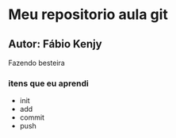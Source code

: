 # Meu repositorio aula git
## Autor: Fábio Kenjy
Fazendo besteira
<h3> itens que eu aprendi </h3>
<ul>
    <li>init</li>
    <li>add</li>
    <li>commit</li>
    <li>push</li>    
<ul>
